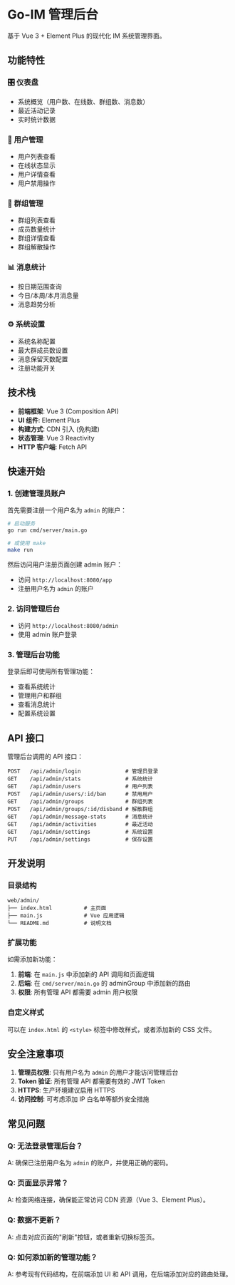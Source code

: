 # Go-IM 管理后台

基于 Vue 3 + Element Plus 的现代化 IM 系统管理界面。

## 功能特性

### 🎛️ 仪表盘
- 系统概览（用户数、在线数、群组数、消息数）
- 最近活动记录
- 实时统计数据

### 👥 用户管理
- 用户列表查看
- 在线状态显示
- 用户详情查看
- 用户禁用操作

### 👫 群组管理
- 群组列表查看
- 成员数量统计
- 群组详情查看
- 群组解散操作

### 📊 消息统计
- 按日期范围查询
- 今日/本周/本月消息量
- 消息趋势分析

### ⚙️ 系统设置
- 系统名称配置
- 最大群成员数设置
- 消息保留天数配置
- 注册功能开关

## 技术栈

- **前端框架**: Vue 3 (Composition API)
- **UI 组件**: Element Plus
- **构建方式**: CDN 引入 (免构建)
- **状态管理**: Vue 3 Reactivity
- **HTTP 客户端**: Fetch API

## 快速开始

### 1. 创建管理员账户
首先需要注册一个用户名为 `admin` 的账户：

```bash
# 启动服务
go run cmd/server/main.go

# 或使用 make
make run
```

然后访问用户注册页面创建 admin 账户：
- 访问 `http://localhost:8080/app`
- 注册用户名为 `admin` 的账户

### 2. 访问管理后台
- 访问 `http://localhost:8080/admin`
- 使用 admin 账户登录

### 3. 管理后台功能
登录后即可使用所有管理功能：
- 查看系统统计
- 管理用户和群组
- 查看消息统计
- 配置系统设置

## API 接口

管理后台调用的 API 接口：

```
POST   /api/admin/login              # 管理员登录
GET    /api/admin/stats              # 系统统计
GET    /api/admin/users              # 用户列表
POST   /api/admin/users/:id/ban      # 禁用用户
GET    /api/admin/groups             # 群组列表
POST   /api/admin/groups/:id/disband # 解散群组
GET    /api/admin/message-stats      # 消息统计
GET    /api/admin/activities         # 最近活动
GET    /api/admin/settings           # 系统设置
PUT    /api/admin/settings           # 保存设置
```

## 开发说明

### 目录结构
```
web/admin/
├── index.html          # 主页面
├── main.js             # Vue 应用逻辑
└── README.md           # 说明文档
```

### 扩展功能
如需添加新功能：

1. **前端**: 在 `main.js` 中添加新的 API 调用和页面逻辑
2. **后端**: 在 `cmd/server/main.go` 的 adminGroup 中添加新的路由
3. **权限**: 所有管理 API 都需要 admin 用户权限

### 自定义样式
可以在 `index.html` 的 `<style>` 标签中修改样式，或者添加新的 CSS 文件。

## 安全注意事项

1. **管理员权限**: 只有用户名为 `admin` 的用户才能访问管理后台
2. **Token 验证**: 所有管理 API 都需要有效的 JWT Token
3. **HTTPS**: 生产环境建议启用 HTTPS
4. **访问控制**: 可考虑添加 IP 白名单等额外安全措施

## 常见问题

### Q: 无法登录管理后台？
A: 确保已注册用户名为 `admin` 的账户，并使用正确的密码。

### Q: 页面显示异常？
A: 检查网络连接，确保能正常访问 CDN 资源（Vue 3、Element Plus）。

### Q: 数据不更新？
A: 点击对应页面的"刷新"按钮，或者重新切换标签页。

### Q: 如何添加新的管理功能？
A: 参考现有代码结构，在前端添加 UI 和 API 调用，在后端添加对应的路由处理。 
